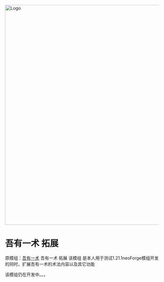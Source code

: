 <p><img src="./title.png" alt="Logo" width="720"></p>

<h1>吾有一术 拓展 <br></h1>

原模组：[吾有一术](https://github.com/gyxx-xc/WenyanNature)
吾有一术 拓展
该模组 是本人用于测试1.21.1neoForge模组开发的同时，扩展吾有一术的术法内容以及其它功能

该模组仍在开发中。。。
